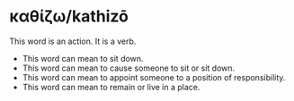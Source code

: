 # καθίζω/kathizō

This word is an action. It is a verb.

* This word can mean to sit down.
* This word can mean to cause someone to sit or sit down.
* This word can mean to appoint someone to a position of responsibility.
* This word can mean to remain or live in a place. 
